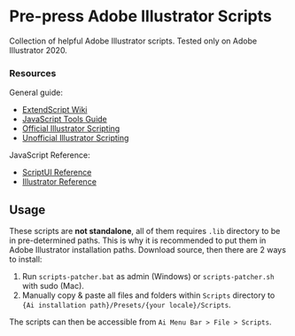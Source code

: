 Pre-press Adobe Illustrator Scripts
===================================
Collection of helpful Adobe Illustrator scripts.
Tested only on Adobe Illustrator 2020.

### Resources
General guide:
* [ExtendScript Wiki](https://github.com/ExtendScript/wiki/wiki)
* [JavaScript Tools Guide](https://wwwimages2.adobe.com/content/dam/acom/en/devnet/scripting/pdfs/javascript_tools_guide.pdf)
* [Official Illustrator Scripting](https://www.adobe.com/devnet/illustrator/scripting.html)
* [Unofficial Illustrator Scripting](https://illustrator-scripting-guide.readthedocs.io/)

JavaScript Reference:
* [ScriptUI Reference](http://jongware.mit.edu/scriptuihtml/Sui/index_1.html)
* [Illustrator Reference](http://jongware.mit.edu/iljscs6html/iljscs6/inxx.html)

Usage
-----
These scripts are **not standalone**, all of them requires `.lib` directory to be in pre-determined paths. This is why it is recommended to put them in Adobe Illustrator installation paths. Download source, then there are 2 ways to install:
1. Run `scripts-patcher.bat` as admin (Windows) or `scripts-patcher.sh` with sudo (Mac).
2. Manually copy & paste all files and folders within `Scripts` directory to `{Ai installation path}/Presets/{your locale}/Scripts`.

The scripts can then be accessible from `Ai Menu Bar > File > Scripts`.